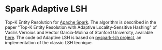 # Spark Adaptive LSH
Top-K Entity Resolution for [Apache Spark](http://spark.apache.org/). The algorithm is described in the paper "Top-K Entity Resolution with Adaptive Locality-Sensitive Hashing" of Vasilis Verroios and Hector Garcia-Molina of Stanford University, available [here](http://ilpubs.stanford.edu:8090/1149/1/topKERtechrep.pdf).
The code od Adaptive LSH is based on [pyspark-lsh project](https://github.com/dr-pato/pyspark-lsh), an implementation of the classic LSH tecnique.
